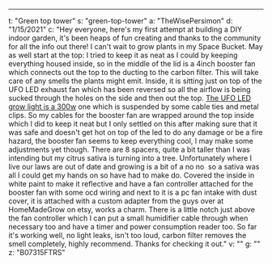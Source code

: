 ---
t: "Green top tower"
s: "green-top-tower"
a: "TheWisePersimon"
d: "1/15/2021"
c: "Hey everyone, here's my first attempt at building a DIY indoor garden, it's been heaps of fun creating and thanks to the community for all the info out there! I can't wait to grow plants in my Space Bucket.
May as well start at the top: I tried to keep it as neat as I could by keeping everything housed inside, so in the middle of the lid is a 4inch booster fan which connects out the top to the ducting to the carbon filter. This will take care of any smells the plants might emit. Inside, it is sitting just on top of the UFO LED exhaust fan which has been reversed so all the airflow is being sucked through the holes on the side and then out the top. <a href='https://amzn.to/2XMIpju'>The UFO LED grow light is a 300w</a> one which is suspended by some cable ties and metal clips. So my cables for the booster fan are wrapped around the top inside which I did to keep it neat but I only settled on this after making sure that it was safe and doesn't get hot on top of the led to do any damage or be a fire hazard, the booster fan seems to keep everything cool, I may make some adjustments yet though. There are 8 spacers, quite a bit taller than I was intending but my citrus sativa is turning into a tree. Unfortunately where I live our laws are out of date and growing is a bit of a no no&nbsp; so a sativa was all I could get my hands on so have had to make do. 
Covered the inside in white paint to make it reflective and have a fan controller attached for the booster fan with some ocd wiring and next to it is a pc fan intake with dust cover, it is attached with a custom adapter from the guys over at HomeMadeGrow on etsy, works a charm. There is a little notch just above the fan controller which I can put a small humidifier cable through when necessary too and have a timer and power consumption reader too. So far it's working well, no light leaks, isn't too loud, carbon filter removes the smell completely, highly recommend. Thanks for checking it out."
v: ""
g: ""
z: "B07315FTRS"